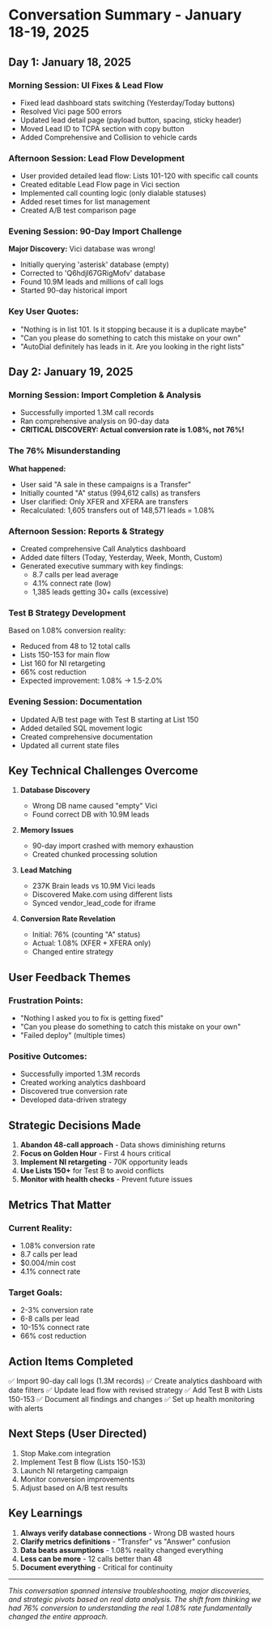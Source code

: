 # Conversation Summary - January 18-19, 2025

## Day 1: January 18, 2025

### Morning Session: UI Fixes & Lead Flow
- Fixed lead dashboard stats switching (Yesterday/Today buttons)
- Resolved Vici page 500 errors
- Updated lead detail page (payload button, spacing, sticky header)
- Moved Lead ID to TCPA section with copy button
- Added Comprehensive and Collision to vehicle cards

### Afternoon Session: Lead Flow Development
- User provided detailed lead flow: Lists 101-120 with specific call counts
- Created editable Lead Flow page in Vici section
- Implemented call counting logic (only dialable statuses)
- Added reset times for list management
- Created A/B test comparison page

### Evening Session: 90-Day Import Challenge
**Major Discovery:** Vici database was wrong!
- Initially querying 'asterisk' database (empty)
- Corrected to 'Q6hdjl67GRigMofv' database
- Found 10.9M leads and millions of call logs
- Started 90-day historical import

### Key User Quotes:
- "Nothing is in list 101. Is it stopping because it is a duplicate maybe"
- "Can you please do something to catch this mistake on your own"
- "AutoDial definitely has leads in it. Are you looking in the right lists"

## Day 2: January 19, 2025

### Morning Session: Import Completion & Analysis
- Successfully imported 1.3M call records
- Ran comprehensive analysis on 90-day data
- **CRITICAL DISCOVERY: Actual conversion rate is 1.08%, not 76%!**

### The 76% Misunderstanding
**What happened:**
- User said "A sale in these campaigns is a Transfer"
- Initially counted "A" status (994,612 calls) as transfers
- User clarified: Only XFER and XFERA are transfers
- Recalculated: 1,605 transfers out of 148,571 leads = 1.08%

### Afternoon Session: Reports & Strategy
- Created comprehensive Call Analytics dashboard
- Added date filters (Today, Yesterday, Week, Month, Custom)
- Generated executive summary with key findings:
  - 8.7 calls per lead average
  - 4.1% connect rate (low)
  - 1,385 leads getting 30+ calls (excessive)

### Test B Strategy Development
Based on 1.08% conversion reality:
- Reduced from 48 to 12 total calls
- Lists 150-153 for main flow
- List 160 for NI retargeting
- 66% cost reduction
- Expected improvement: 1.08% → 1.5-2.0%

### Evening Session: Documentation
- Updated A/B test page with Test B starting at List 150
- Added detailed SQL movement logic
- Created comprehensive documentation
- Updated all current state files

## Key Technical Challenges Overcome

1. **Database Discovery**
   - Wrong DB name caused "empty" Vici
   - Found correct DB with 10.9M leads

2. **Memory Issues**
   - 90-day import crashed with memory exhaustion
   - Created chunked processing solution

3. **Lead Matching**
   - 237K Brain leads vs 10.9M Vici leads
   - Discovered Make.com using different lists
   - Synced vendor_lead_code for iframe

4. **Conversion Rate Revelation**
   - Initial: 76% (counting "A" status)
   - Actual: 1.08% (XFER + XFERA only)
   - Changed entire strategy

## User Feedback Themes

### Frustration Points:
- "Nothing I asked you to fix is getting fixed"
- "Can you please do something to catch this mistake on your own"
- "Failed deploy" (multiple times)

### Positive Outcomes:
- Successfully imported 1.3M records
- Created working analytics dashboard
- Discovered true conversion rate
- Developed data-driven strategy

## Strategic Decisions Made

1. **Abandon 48-call approach** - Data shows diminishing returns
2. **Focus on Golden Hour** - First 4 hours critical
3. **Implement NI retargeting** - 70K opportunity leads
4. **Use Lists 150+** for Test B to avoid conflicts
5. **Monitor with health checks** - Prevent future issues

## Metrics That Matter

### Current Reality:
- 1.08% conversion rate
- 8.7 calls per lead
- $0.004/min cost
- 4.1% connect rate

### Target Goals:
- 2-3% conversion rate
- 6-8 calls per lead
- 10-15% connect rate
- 66% cost reduction

## Action Items Completed

✅ Import 90-day call logs (1.3M records)
✅ Create analytics dashboard with date filters
✅ Update lead flow with revised strategy
✅ Add Test B with Lists 150-153
✅ Document all findings and changes
✅ Set up health monitoring with alerts

## Next Steps (User Directed)

1. Stop Make.com integration
2. Implement Test B flow (Lists 150-153)
3. Launch NI retargeting campaign
4. Monitor conversion improvements
5. Adjust based on A/B test results

## Key Learnings

1. **Always verify database connections** - Wrong DB wasted hours
2. **Clarify metrics definitions** - "Transfer" vs "Answer" confusion
3. **Data beats assumptions** - 1.08% reality changed everything
4. **Less can be more** - 12 calls better than 48
5. **Document everything** - Critical for continuity

---

*This conversation spanned intensive troubleshooting, major discoveries, and strategic pivots based on real data analysis. The shift from thinking we had 76% conversion to understanding the real 1.08% rate fundamentally changed the entire approach.*


